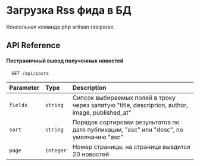 
# Загрузка Rss фида в БД

Консольная команда php artisan rss:parse. 




## API Reference

#### Постраничный вывод полученных новостей

```http
  GET /api/posts
```

| Parameter | Type     | Description                |
| :-------- | :------- | :------------------------- |
| `fields` | `string` | Сипсок выбираемых полей в троку через запятую "title, descriprion, author, image, published_at" |
| `sort` | `string` | Порядок сортировки результатов по дате публикации, "asc" или "desc", по умолчанию "asc" |
| `page` | `integer` | Номер страницы, на странице вывдится 20 новостей |




